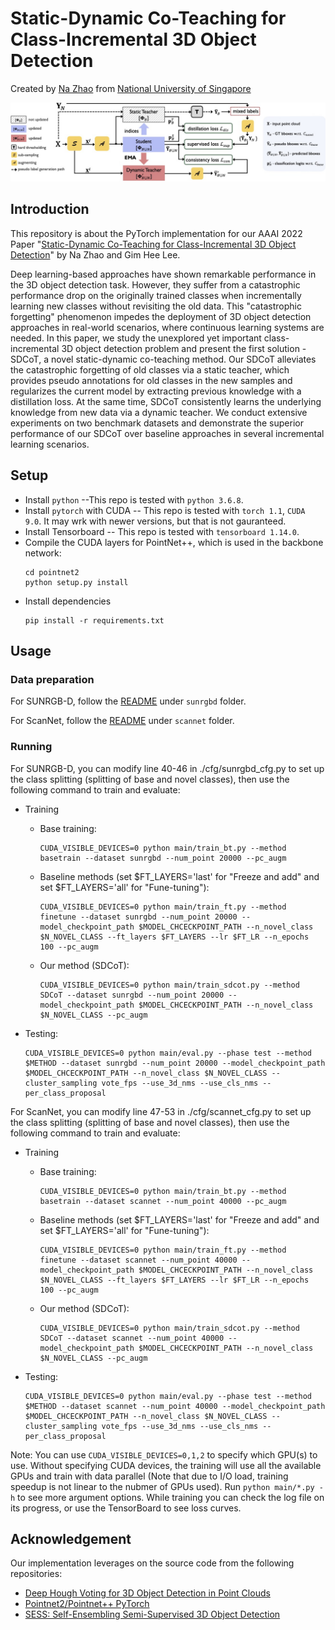 # Static-Dynamic Co-Teaching for Class-Incremental 3D Object Detection 

Created by <a href="https://github.com/Na-Z" target="_blank">Na Zhao</a> from 
<a href="http://www.nus.edu.sg/" target="_blank">National University of Singapore</a>

![teaser](framework.jpg)

## Introduction
This repository is about the PyTorch implementation for our AAAI 2022 Paper 
"[Static-Dynamic Co-Teaching for Class-Incremental 3D Object Detection](https://arxiv.org/pdf/2112.07241.pdf)" by Na Zhao and Gim Hee Lee. 

Deep learning-based approaches have shown remarkable performance in the 3D object detection task. However, they suffer from a catastrophic performance drop on the originally trained classes when incrementally learning new classes without revisiting the old data. This "catastrophic forgetting" phenomenon impedes the deployment of 3D object detection approaches in real-world scenarios, where continuous learning systems are needed. In this paper, we study the unexplored yet important class-incremental 3D object detection problem and present the first solution - SDCoT, a novel static-dynamic co-teaching method. Our SDCoT alleviates the catastrophic forgetting of old classes via a static teacher, which provides pseudo annotations for old classes in the new samples and regularizes the current model by extracting previous knowledge with a distillation loss. At the same time, SDCoT consistently learns the underlying knowledge from new data via a dynamic teacher. We conduct extensive experiments on two benchmark datasets and demonstrate the superior performance of our SDCoT over baseline approaches in several incremental learning scenarios.


## Setup
- Install `python` --This repo is tested with `python 3.6.8`.
- Install `pytorch` with CUDA -- This repo is tested with `torch 1.1`, `CUDA 9.0`. 
It may wrk with newer versions, but that is not gauranteed.
- Install Tensorboard -- This repo is tested with `tensorboard 1.14.0`.
- Compile the CUDA layers for PointNet++, which is used in the backbone network:
    ```
    cd pointnet2
    python setup.py install
    ```
- Install dependencies
    ```
    pip install -r requirements.txt
    ```
    
    

## Usage
### Data preparation
For SUNRGB-D, follow the [README](https://github.com/Na-Z/SDCoT/blob/main/sunrgbd/README.md) under `sunrgbd` folder.

For ScanNet, follow the [README](https://github.com/Na-Z/SDCoT/blob/main/scannet/README.md) under `scannet` folder.

### Running
For SUNRGB-D, you can modify line 40-46 in ./cfg/sunrgbd_cfg.py to set up the class splitting (splitting of base and novel classes), then use the following command to train and evaluate:

- Training
    - Base training:
        ```
        CUDA_VISIBLE_DEVICES=0 python main/train_bt.py --method basetrain --dataset sunrgbd --num_point 20000 --pc_augm
        ```
    - Baseline methods (set $FT_LAYERS='last' for "Freeze and add" and set $FT_LAYERS='all' for "Fune-tuning"):
        ```
        CUDA_VISIBLE_DEVICES=0 python main/train_ft.py --method finetune --dataset sunrgbd --num_point 20000 --model_checkpoint_path $MODEL_CHCECKPOINT_PATH --n_novel_class $N_NOVEL_CLASS --ft_layers $FT_LAYERS --lr $FT_LR --n_epochs 100 --pc_augm
        ```
    - Our method (SDCoT):
        ```
        CUDA_VISIBLE_DEVICES=0 python main/train_sdcot.py --method SDCoT --dataset sunrgbd --num_point 20000 --model_checkpoint_path $MODEL_CHCECKPOINT_PATH --n_novel_class $N_NOVEL_CLASS --pc_augm
       ```

- Testing:
    ```
    CUDA_VISIBLE_DEVICES=0 python main/eval.py --phase test --method $METHOD --dataset sunrgbd --num_point 20000 --model_checkpoint_path $MODEL_CHCECKPOINT_PATH --n_novel_class $N_NOVEL_CLASS --cluster_sampling vote_fps --use_3d_nms --use_cls_nms --per_class_proposal
    ```   


For ScanNet, you can modify line 47-53 in ./cfg/scannet_cfg.py to set up the class splitting (splitting of base and novel classes), then use the following command to train and evaluate:

- Training
    - Base training:
        ```
        CUDA_VISIBLE_DEVICES=0 python main/train_bt.py --method basetrain --dataset scannet --num_point 40000 --pc_augm
        ```
    - Baseline methods (set $FT_LAYERS='last' for "Freeze and add" and set $FT_LAYERS='all' for "Fune-tuning"):
        ```
        CUDA_VISIBLE_DEVICES=0 python main/train_ft.py --method finetune --dataset scannet --num_point 40000 --model_checkpoint_path $MODEL_CHCECKPOINT_PATH --n_novel_class $N_NOVEL_CLASS --ft_layers $FT_LAYERS --lr $FT_LR --n_epochs 100 --pc_augm
        ```
    - Our method (SDCoT):
        ```
        CUDA_VISIBLE_DEVICES=0 python main/train_sdcot.py --method SDCoT --dataset scannet --num_point 40000 --model_checkpoint_path $MODEL_CHCECKPOINT_PATH --n_novel_class $N_NOVEL_CLASS --pc_augm
       ```

- Testing:
    ```
    CUDA_VISIBLE_DEVICES=0 python main/eval.py --phase test --method $METHOD --dataset scannet --num_point 40000 --model_checkpoint_path $MODEL_CHCECKPOINT_PATH --n_novel_class $N_NOVEL_CLASS --cluster_sampling vote_fps --use_3d_nms --use_cls_nms --per_class_proposal
    ```   

Note: You can use `CUDA_VISIBLE_DEVICES=0,1,2` to specify which GPU(s) to use. Without specifying CUDA devices, the training will use all the available GPUs and train with data parallel (Note that due to I/O load, training speedup is not linear to the nubmer of GPUs used). 
Run `python main/*.py -h` to see more argument options. While training you can check the log file on its progress, or use the TensorBoard to see loss curves.
      

## Acknowledgement
Our implementation leverages on the source code from the following repositories:
- [Deep Hough Voting for 3D Object Detection in Point Clouds](https://github.com/facebookresearch/votenet)
- [Pointnet2/Pointnet++ PyTorch](https://github.com/erikwijmans/Pointnet2_PyTorch)
- [SESS: Self-Ensembling Semi-Supervised 3D Object Detection](https://github.com/Na-Z/sess)
